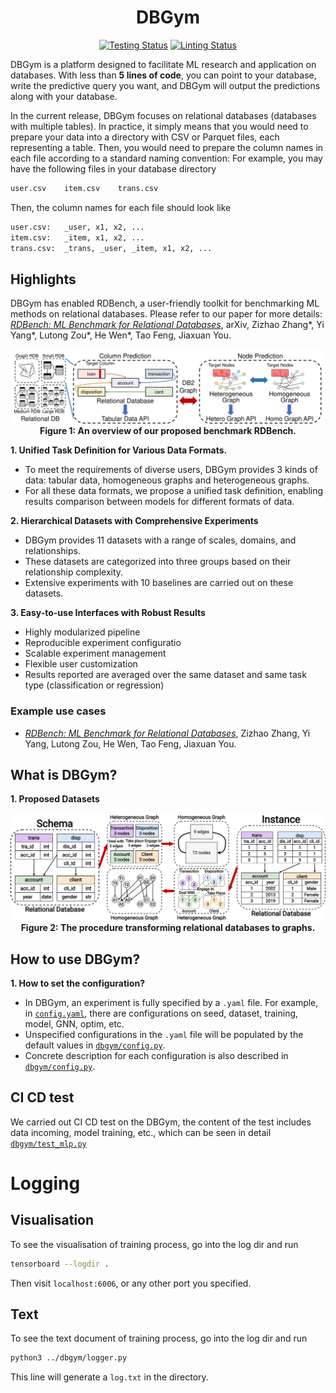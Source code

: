 [testing-image]: https://github.com/JiaxuanYou/DBGym/actions/workflows/testing.yml/badge.svg
[testing-url]: https://github.com/JiaxuanYou/DBGym/actions/workflows/testing.yml
[linting-image]: https://github.com/JiaxuanYou/DBGym/actions/workflows/linting.yml/badge.svg
[linting-url]: https://github.com/JiaxuanYou/DBGym/actions/workflows/linting.yml

<div align="center">

# DBGym
[![Testing Status][testing-image]][testing-url]
[![Linting Status][linting-image]][linting-url]

</div>

DBGym is a platform designed to facilitate ML research and application on databases.
With less than **5 lines of code**, you can point to your database, write the predictive query you want, and DBGym will output the predictions along with your database.

In the current release, DBGym focuses on relational databases (databases with multiple tables). In practice, it simply means that you would need to prepare your data into a directory with CSV or Parquet files, each representing a table. Then, you would need to prepare the column names in each file according to a standard naming convention: 
For example, you may have the following files in your database directory
```bash
user.csv	item.csv	trans.csv
```
Then, the column names for each file should look like
```bash
user.csv:	_user, x1, x2, ...
item.csv:	_item, x1, x2, ...
trans.csv:	_trans, _user, _item, x1, x2, ...
```


## Highlights

DBGym has enabled RDBench, a user-friendly toolkit for benchmarking ML methods on relational databases. Please refer to our paper for more details: *[RDBench: ML Benchmark for Relational Databases](tbf)*, arXiv, Zizhao Zhang*, Yi Yang*, Lutong Zou*, He Wen*, Tao Feng, Jiaxuan You.


<div align="center">
  <img align="center" src="docs/Overview.png" width="1000px" />
  <b><br>Figure 1: An overview of our proposed benchmark RDBench.</b>
</div>


**1. Unified Task Definition for Various Data Formats.**
- To meet the requirements of diverse users, DBGym provides 3 kinds of data: tabular data, homogeneous graphs and heterogeneous graphs.
- For all these data formats, we propose a unified task definition, enabling results comparison between models for different formats of data.

**2. Hierarchical Datasets with Comprehensive Experiments** 
- DBGym provides 11 datasets with a range of scales, domains, and relationships. 
- These datasets are categorized into three groups based on their relationship complexity.
- Extensive experiments with 10 baselines are carried out on these datasets.

**3. Easy-to-use Interfaces with Robust Results** 
- Highly modularized pipeline
- Reproducible experiment configuratio
- Scalable experiment management
- Flexible user customization
- Results reported are averaged over the same dataset and same task type (classification or regression)
  

### Example use cases
- *[RDBench: ML Benchmark for Relational Databases](tbf)*, Zizhao Zhang, Yi Yang, Lutong Zou, He Wen, Tao Feng, Jiaxuan You.



## What is DBGym?

**1. Proposed Datasets**



<div align="center">
<img align="center" src="docs/DB2Graph.png" width="900px"/>
<b><br>Figure 2: The procedure transforming relational databases to graphs.</b>
</div>


## How to use DBGym?

**1. How to set the configuration?**
- In DBGym, an experiment is fully specified by a `.yaml` file. For example, in [`config.yaml`](config.yaml), there are configurations on seed, dataset, training, model, GNN, optim, etc.
- Unspecified configurations in the `.yaml` file will be populated by the default values in 
[`dbgym/config.py`](dbgym/config.py).
- Concrete description for each configuration is also described in [`dbgym/config.py`](dbgym/config.py).



## CI CD test
We carried out CI CD test on the DBGym, the content of the test includes data incoming, model training, etc., which can be seen in detail [`dbgym/test_mlp.py`](dbgym/test_mlp.py)




# Logging
## Visualisation

To see the visualisation of training process, go into the log dir and run

```bash
tensorboard --logdir .
```
Then visit `localhost:6006`, or any other port you specified.
## Text
To see the text document of training process, go into the log dir and run

```bash
python3 ../dbgym/logger.py
```
This line will generate a `log.txt` in the directory.

<!--
Lugar deleted this part for the time being, since train process is not designed according to the graph yet. 
# Design Schema
## Train

```mermaid
graph TB;
	J{time &lt= epochs?}--True->A;
	A[custom: train&validation] --results-> B[logging];
	B--time+1->J;
	J --False-> K[custom: test];
	A --model to save\nnot required in every iteration->L[Save]
```
-->






